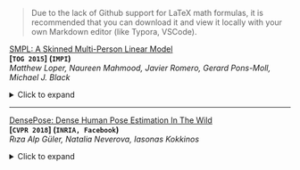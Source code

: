 > Due to the lack of Github support for LaTeX math formulas, it is recommended that you can download it and view it locally with your own Markdown editor (like Typora, VSCode).



<span id="SMPL"></span>
[SMPL: A Skinned Multi-Person Linear Model](https://dl.acm.org/doi/pdf/10.1145/2816795.2818013)  
**[`TOG 2015`] (`IMPI`)**  
*Matthew Loper, Naureen Mahmood, Javier Romero, Gerard Pons-Moll, Michael J. Black*

<details><summary>Click to expand</summary>


> Summary



vertex-based

> Details

**Blend Skinning**

- Linear Blend Skinning (LBS) 线性混合蒙皮，使用最广泛，但是在关节处会产生不真实的变形
- dual-quaternion blend skinning (DQBS) 双四元数混合蒙皮

**Rigging**

​	building the relation between vertex and skeletal point

**Blend shapes**

​	the deformation of the base shape



**SMPL model**



N = 6839 vertices

K = 23 joints

pose parameter $\theta$

shape parameter $\beta$



</p></details>

---

<span id="DensePose"></span>
[DensePose: Dense Human Pose Estimation In The Wild](https://arxiv.org/pdf/1802.00434.pdf)  
**[`CVPR 2018`] (`INRIA, Facebook`)**  
*Rıza Alp Güler, Natalia Neverova, Iasonas Kokkinos*

<details><summary>Click to expand</summary>


> Summary

establish dense correspondences from 2D images to surface-based representations of human body



> Details

UV mapping: 



Two-stage annotation process 

> Evaluation Measures

- Pointwise evaluation: Ratio of Correct Point (RCP)

  correct if geodesic distance is below a threshold. a curve $f(t)$. evaluate the area under the AUC.

- geodesic point similarity (GPS). inspired by object keypoint similarity (OKS)



Predict dense correspondences between image pixels and surface points through a fully-convolutional network.



> Training process





</p></details>